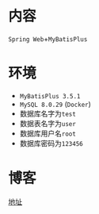 # 内容

`Spring Web`+`MyBatisPlus`

# 环境

- `MyBatisPlus 3.5.1`
- `MySQL 8.0.29` (`Docker`)
- 数据库名字为`test`
- 数据表名字为`user`
- 数据库用户名`root`
- 数据库密码为`123456`

# 博客

[地址](https://blog.csdn.net/qq_27525611/article/details/108440134)
